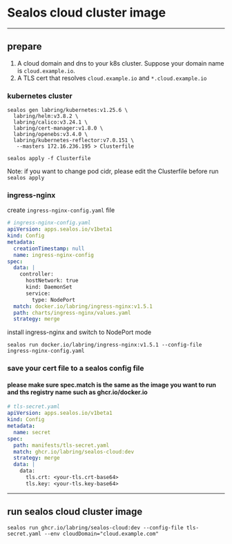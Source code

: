 # Sealos cloud cluster image

-------
## prepare

1. A cloud domain and dns to your k8s cluster. Suppose your domain name is `cloud.example.io`.
2. A TLS cert that resolves `cloud.example.io` and `*.cloud.example.io`

### kubernetes cluster
```shell
sealos gen labring/kubernetes:v1.25.6 \
  labring/helm:v3.8.2 \
  labring/calico:v3.24.1 \
  labring/cert-manager:v1.8.0 \
  labring/openebs:v3.4.0 \
  labring/kubernetes-reflector:v7.0.151 \
   --masters 172.16.236.195 > Clusterfile

sealos apply -f Clusterfile
```

Note: if you want to change pod cidr, please edit the Clusterfile before run `sealos apply`

### ingress-nginx
create `ingress-nginx-config.yaml` file
```yaml
# ingress-nginx-config.yaml
apiVersion: apps.sealos.io/v1beta1
kind: Config
metadata:
  creationTimestamp: null
  name: ingress-nginx-config
spec:
  data: |
    controller:
      hostNetwork: true
      kind: DaemonSet
      service:
        type: NodePort
  match: docker.io/labring/ingress-nginx:v1.5.1
  path: charts/ingress-nginx/values.yaml
  strategy: merge
```

install ingress-nginx and switch to NodePort mode
```shell
sealos run docker.io/labring/ingress-nginx:v1.5.1 --config-file ingress-nginx-config.yaml
```

### save your cert file to a sealos config file

#### please make sure spec.match is the same as the image you want to run and ths registry name such as ghcr.io/docker.io

```yaml
# tls-secret.yaml
apiVersion: apps.sealos.io/v1beta1
kind: Config
metadata:
  name: secret
spec:
  path: manifests/tls-secret.yaml
  match: ghcr.io/labring/sealos-cloud:dev
  strategy: merge
  data: |
    data:
      tls.crt: <your-tls.crt-base64>
      tls.key: <your-tls.key-base64>
```

------
## run sealos cloud cluster image
```shell
sealos run ghcr.io/labring/sealos-cloud:dev --config-file tls-secret.yaml --env cloudDomain="cloud.example.com"
```
